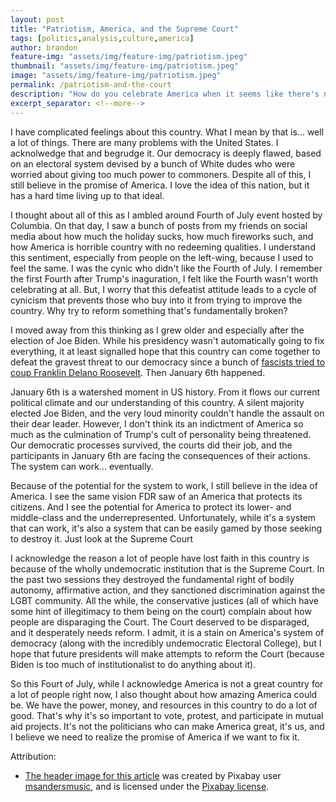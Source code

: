 ```yaml
---
layout: post
title: "Patriotism, America, and the Supreme Court"
tags: [politics,analysis,culture,america]
author: brandon
feature-img: "assets/img/feature-img/patriotism.jpeg"
thumbnail: "assets/img/feature-img/patriotism.jpeg"
image: "assets/img/feature-img/patriotism.jpeg"
permalink: /patriotism-and-the-court
description: "How do you celebrate America when it seems like there's nothing worth celebrating?"
excerpt_separator: <!--more-->
---
```


I have complicated feelings about this country. What I mean by that is... well a lot of things. There are many problems with the United States. I acknolwedge that and begrudge it. Our democracy is deeply flawed, based on an electoral system devised by a bunch of White dudes who were worried about giving too much power to commoners. Despite all of this, I still believe in the promise of America. I love the idea of this nation, but it has a hard time living up to that ideal.

<!--more-->

I thought about all of this as I ambled around Fourth of July event hosted by Columbia. On that day, I saw a bunch of posts from my friends on social media about how much the holiday sucks, how much fireworks such, and how America is horrible country with no redeeming qualities. I understand this sentiment, especially from people on the left-wing, because I used to feel the same. I was the cynic who didn't like the Fourth of July. I remember the first Fourth after Trump's inaguration, I felt like the Fourth wasn't worth celebrating at all. But, I worry that this defeatist attitude leads to a cycle of cynicism that prevents those who buy into it from trying to improve the country. Why try to reform something that's fundamentally broken?

I moved away from this thinking as I grew older and especially after the election of Joe Biden. While his presidency wasn't automatically going to fix everything, it at least signalled hope that this country can come together to defeat the gravest threat to our democracy since a bunch of [fascists tried to coup Franklin Delano Roosevelt](https://www.theguardian.com/commentisfree/2022/jan/11/trump-fdr-roosevelt-coup-attempt-1930s). Then January 6th happened.

January 6th is a watershed moment in US history. From it flows our current political climate and our understanding of this country. A silent majority elected Joe Biden, and the very loud minority couldn't handle the assault on their dear leader. However, I don't think its an indictment of America so much as the culmination of Trump's cult of personality being threatened. Our democratic processes survived, the courts did their job, and the participants in January 6th are facing the consequences of their actions. The system can work... eventually.

Because of the potential for the system to work, I still believe in the idea of America. I see the same vision FDR saw of an America that protects its citizens. And I see the potential for America to protect its lower- and middle-class and the underrepresented. Unfortunately, while it's a system that can work, it's also a system that can be easily gamed by those seeking to destroy it. Just look at the Supreme Court

I acknowledge the reason a lot of people have lost faith in this country is because of the wholly undemocratic institution that is the Supreme Court. In the past two sessions they destroyed the fundamental right of bodily autonomy, affirmative action, and they sanctioned discrimination against the LGBT community. All the while, the conservative justices (all of which have some hint of illegitimacy to them being on the court) complain about how people are disparaging the Court. The Court deserved to be disparaged, and it desperately needs reform. I admit, it is a stain on America's system of democracy (along with the incredibly undemocratic Electoral College), but I hope that future presidents will make attempts to reform the Court (because Biden is too much of institutionalist to do anything about it).

So this Fourt of July, while I acknowledge America is not a great country for a lot of people right now, I also thought about how amazing America could be. We have the power, money, and resources in this country to do a lot of good. That's why it's so important to vote, protest, and participate in mutual aid projects. It's not the politicians who can make America great, it's us, and I believe we need to realize the promise of America if we want to fix it.

Attribution:

* [The header image for this article](https://pixabay.com/photos/fireworks-new-years-eve-city-sky-1953253/) was created by Pixabay user [msandersmusic](https://pixabay.com/users/nck_gsl-3554748/), and is licensed under the [Pixabay license](https://pixabay.com/service/license/).